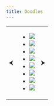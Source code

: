 ```yaml
---
title: Doodles
---
```


<table id="doodles">
<tr>
<td class="prev"><span>&#x2B9C;</span></td>
<td>
<ul id="doodle-gallery">
<li>
<img class="doodle imgbox" src="/image/doodles/doodle7.jpeg"/>
</li><li>
<img class="doodle imgbox" src="/image/doodles/doodle4.jpeg"/>
</li><li>
<img class="doodle imgbox" src="/image/doodles/doodle5.jpeg"/>
</li><li>
<img class="doodle imgbox" src="/image/doodles/doodle6.jpeg"/>
</li><li>
<img class="doodle imgbox" src="/image/doodles/doodle8.jpeg"/>
</li><li>
<img class="doodle imgbox" src="/image/doodles/doodle9.jpeg"/>
</li><li>
<img class="doodle imgbox" src="/image/doodles/doodle10.jpeg"/>
</li><li>
<img class="doodle imgbox" src="/image/doodles/doodle1.png" />
</li>
</ul>
</td>
<td class="next"><span>&#x2B9E;</span></td>
</table>


